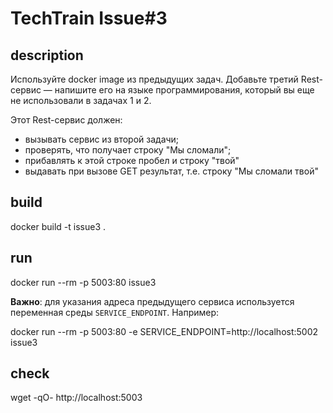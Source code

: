 # TechTrain Issue#3

## description

Используйте docker image из предыдущих задач. Добавьте третий Rest-сервис — напишите его на языке программирования, который вы еще не использовали в задачах 1 и 2.

Этот Rest-сервис должен:
* вызывать сервис из второй задачи;
* проверять, что получает строку "Мы сломали";
* прибавлять к этой строке пробел и строку "твой"
* выдавать при вызове GET результат, т.е. строку "Мы сломали твой"

## build

docker build -t issue3 .

## run

docker run --rm -p 5003:80 issue3

**Важно**: для указания адреса предыдущего сервиса используется переменная среды `SERVICE_ENDPOINT`. Например:

docker run --rm -p 5003:80 -e SERVICE_ENDPOINT=http://localhost:5002 issue3

## check

wget -qO- http://localhost:5003
